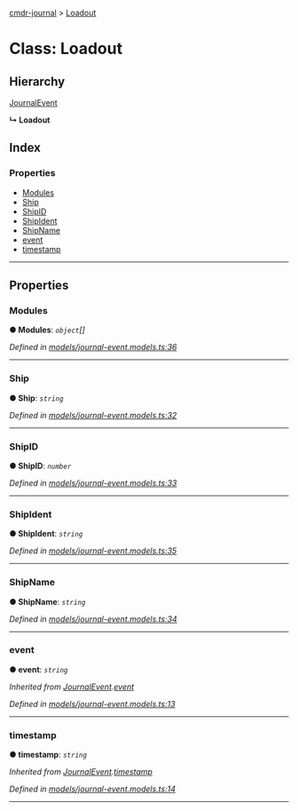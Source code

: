 [cmdr-journal](../README.md) > [Loadout](../classes/loadout.md)



# Class: Loadout

## Hierarchy


 [JournalEvent](journalevent.md)

**↳ Loadout**







## Index

### Properties

* [Modules](loadout.md#modules)
* [Ship](loadout.md#ship)
* [ShipID](loadout.md#shipid)
* [ShipIdent](loadout.md#shipident)
* [ShipName](loadout.md#shipname)
* [event](loadout.md#event)
* [timestamp](loadout.md#timestamp)



---
## Properties
<a id="modules"></a>

###  Modules

**●  Modules**:  *`object`[]* 

*Defined in [models/journal-event.models.ts:36](https://github.com/chrisbruford/cmdr-journal/blob/1e4d048/src/models/journal-event.models.ts#L36)*





___

<a id="ship"></a>

###  Ship

**●  Ship**:  *`string`* 

*Defined in [models/journal-event.models.ts:32](https://github.com/chrisbruford/cmdr-journal/blob/1e4d048/src/models/journal-event.models.ts#L32)*





___

<a id="shipid"></a>

###  ShipID

**●  ShipID**:  *`number`* 

*Defined in [models/journal-event.models.ts:33](https://github.com/chrisbruford/cmdr-journal/blob/1e4d048/src/models/journal-event.models.ts#L33)*





___

<a id="shipident"></a>

###  ShipIdent

**●  ShipIdent**:  *`string`* 

*Defined in [models/journal-event.models.ts:35](https://github.com/chrisbruford/cmdr-journal/blob/1e4d048/src/models/journal-event.models.ts#L35)*





___

<a id="shipname"></a>

###  ShipName

**●  ShipName**:  *`string`* 

*Defined in [models/journal-event.models.ts:34](https://github.com/chrisbruford/cmdr-journal/blob/1e4d048/src/models/journal-event.models.ts#L34)*





___

<a id="event"></a>

###  event

**●  event**:  *`string`* 

*Inherited from [JournalEvent](journalevent.md).[event](journalevent.md#event)*

*Defined in [models/journal-event.models.ts:13](https://github.com/chrisbruford/cmdr-journal/blob/1e4d048/src/models/journal-event.models.ts#L13)*





___

<a id="timestamp"></a>

###  timestamp

**●  timestamp**:  *`string`* 

*Inherited from [JournalEvent](journalevent.md).[timestamp](journalevent.md#timestamp)*

*Defined in [models/journal-event.models.ts:14](https://github.com/chrisbruford/cmdr-journal/blob/1e4d048/src/models/journal-event.models.ts#L14)*





___


